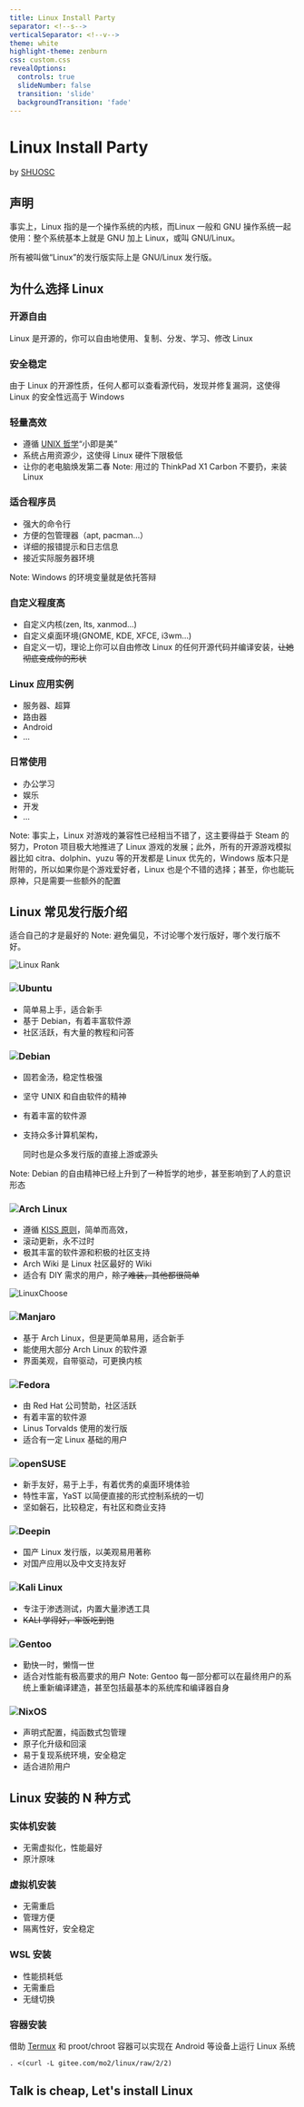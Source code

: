 ```yaml
---
title: Linux Install Party
separator: <!--s-->
verticalSeparator: <!--v-->
theme: white
highlight-theme: zenburn
css: custom.css
revealOptions:
  controls: true
  slideNumber: false
  transition: 'slide'
  backgroundTransition: 'fade'
---
```


# <span style="text-transform: none;">Linux Install Party</span>

by [SHUOSC](https://shuosc.org)

<!--s-->
## 声明

事实上，Linux 指的是一个操作系统的内核，而Linux 一般和 GNU 操作系统一起使用：整个系统基本上就是 GNU 加上 Linux，或叫 GNU/Linux。

所有被叫做“Linux”的发行版实际上是 GNU/Linux 发行版。
<!--s-->
## <span style="text-transform: none;">为什么选择 Linux</span>
<!--v-->
### 开源自由

Linux 是开源的，你可以自由地使用、复制、分发、学习、修改 Linux
<!--v-->
### 安全稳定

由于 Linux 的开源性质，任何人都可以查看源代码，发现并修复漏洞，这使得 Linux 的安全性远高于 Windows
<!--v-->
### 轻量高效

- 遵循 [UNIX 哲学](https://zh.wikipedia.org/wiki/Unix%E5%93%B2%E5%AD%A6)“小即是美”
- 系统占用资源少，这使得 Linux 硬件下限极低
- 让你的老电脑焕发第二春
Note: 用过的 ThinkPad X1 Carbon 不要扔，来装 Linux
<!--v-->
### 适合程序员

- 强大的命令行
- 方便的包管理器（apt, pacman...）
- 详细的报错提示和日志信息
- 接近实际服务器环境

Note: Windows 的环境变量就是依托答辩
<!--v-->

### 自定义程度高

- 自定义内核(zen, lts, xanmod...)
- 自定义桌面环境(GNOME, KDE, XFCE, i3wm...)
- 自定义一切，理论上你可以自由修改 Linux 的任何开源代码并编译安装，~~让她彻底变成你的形状~~
<!--v-->
### <span style="text-transform: none;">Linux 应用实例</span>

- 服务器、超算
- 路由器
- Android
- ...
<!--v-->
### 日常使用

- 办公学习
- 娱乐
- 开发
- ...

Note: 事实上，Linux 对游戏的兼容性已经相当不错了，这主要得益于 Steam 的努力，Proton 项目极大地推进了 Linux 游戏的发展；此外，所有的开源游戏模拟器比如 citra、dolphin、yuzu 等的开发都是 Linux 优先的，Windows 版本只是附带的，所以如果你是个游戏爱好者，Linux 也是个不错的选择；甚至，你也能玩原神，只是需要一些额外的配置
<!--s-->
## <span style="text-transform: none;">Linux 常见发行版介绍</span>
适合自己的才是最好的
Note: 避免偏见，不讨论哪个发行版好，哪个发行版不好。
<!--v-->
![Linux Rank](img/LinuxInstallParty/LinuxRank.jpeg)
<!--v-->
### ![Ubuntu](https://upload.wikimedia.org/wikipedia/commons/thumb/7/76/Ubuntu-logo-2022.svg/640px-Ubuntu-logo-2022.svg.png)

- 简单易上手，适合新手
- 基于 Debian，有着丰富软件源
- 社区活跃，有大量的教程和问答
<!--v-->
### ![Debian](./img/LinuxInstallParty/debian_logo_icon_168290.png)

- 固若金汤，稳定性极强
- 坚守 UNIX 和自由软件的精神
- 有着丰富的软件源
- 支持众多计算机架构，
  
  同时也是众多发行版的直接上游或源头

Note: Debian 的自由精神已经上升到了一种哲学的地步，甚至影响到了人的意识形态
<!--v-->
### ![Arch Linux](https://upload.wikimedia.org/wikipedia/commons/thumb/e/e8/Archlinux-logo-standard-version.png/640px-Archlinux-logo-standard-version.png)

- 遵循 [KISS 原则](https://zh.wikipedia.org/wiki/KISS%E5%8E%9F%E5%88%99)，简单而高效，
- 滚动更新，永不过时
- 极其丰富的软件源和积极的社区支持
- Arch Wiki 是 Linux 社区最好的 Wiki
- 适合有 DIY 需求的用户，~~除了难装，其他都很简单~~
<!--v-->
![LinuxChoose](img/LinuxInstallParty/LinuxChoose.jpeg)
<!--v-->
### ![Manjaro](https://upload.wikimedia.org/wikipedia/commons/thumb/8/85/Manjaro_logo_text.svg/640px-Manjaro_logo_text.svg.png)

- 基于 Arch Linux，但是更简单易用，适合新手
- 能使用大部分 Arch Linux 的软件源
- 界面美观，自带驱动，可更换内核
<!--v-->
### ![Fedora](https://upload.wikimedia.org/wikipedia/commons/thumb/8/8f/Fedora_logo_%282021%29.svg/640px-Fedora_logo_%282021%29.svg.png)

- 由 Red Hat 公司赞助，社区活跃
- 有着丰富的软件源
- Linus Torvalds 使用的发行版
- 适合有一定 Linux 基础的用户
<!--v-->
### ![openSUSE](https://upload.wikimedia.org/wikipedia/commons/thumb/d/d0/OpenSUSE_Logo.svg/640px-OpenSUSE_Logo.svg.png)

- 新手友好，易于上手，有着优秀的桌面环境体验
- 特性丰富，YaST 以简便直接的形式控制系统的一切
- 坚如磐石，比较稳定，有社区和商业支持
<!--v-->
### ![Deepin](./img/LinuxInstallParty/deepin_logo.png)

- 国产 Linux 发行版，以美观易用著称
- 对国产应用以及中文支持友好
<!--v-->
### ![Kali Linux](https://upload.wikimedia.org/wikipedia/commons/thumb/4/4b/Kali_Linux_2.0_wordmark.svg/640px-Kali_Linux_2.0_wordmark.svg.png)

- 专注于渗透测试，内置大量渗透工具
- ~~KALI 学得好，牢饭吃到饱~~
<!--v-->
### ![Gentoo](./img/LinuxInstallParty/gentoo-horizontal.svg)

- 勤快一时，懒惰一世
- 适合对性能有极高要求的用户
Note: Gentoo 每一部分都可以在最终用户的系统上重新编译建造，甚至包括最基本的系统库和编译器自身
<!--v-->
### ![NixOS](https://upload.wikimedia.org/wikipedia/commons/thumb/c/c4/NixOS_logo.svg/640px-NixOS_logo.svg.png)

- 声明式配置，纯函数式包管理
- 原子化升级和回滚
- 易于复现系统环境，安全稳定
- 适合进阶用户
<!--s-->
## <span style="text-transform: none;">Linux 安装的 N 种方式</span>
<!--v-->
### 实体机安装

- 无需虚拟化，性能最好
- 原汁原味
<!--v-->
### 虚拟机安装

- 无需重启
- 管理方便
- 隔离性好，安全稳定
<!--v-->
### WSL 安装

- 性能损耗低
- 无需重启
- 无缝切换
<!--v-->
### 容器安装

借助 [Termux](https://f-droid.org/zh_Hans/packages/com.termux/) 和 proot/chroot 容器可以实现在 Android 等设备上运行 Linux 系统

```shell
. <(curl -L gitee.com/mo2/linux/raw/2/2)
```
<!--s-->
## <span style="text-transform: none;">Talk is cheap, Let's install Linux</span>